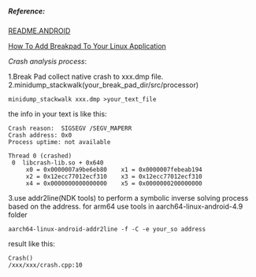##### *Reference*:

[README.ANDROID](https://chromium.googlesource.com/breakpad/breakpad/+/master/README.ANDROID)

[How To Add Breakpad To Your Linux Application](https://chromium.googlesource.com/breakpad/breakpad/+/master/docs/linux_starter_guide.md )

*Crash analysis process*:

1.Break Pad collect native crash to xxx.dmp file.
2.minidump_stackwalk(your_break_pad_dir/src/processor)

```
minidump_stackwalk xxx.dmp >your_text_file
```

the info in your text is like this:

```
Crash reason:  SIGSEGV /SEGV_MAPERR
Crash address: 0x0
Process uptime: not available

Thread 0 (crashed)
 0  libcrash-lib.so + 0x640
     x0 = 0x0000007a9be6eb80    x1 = 0x0000007febeab194
     x2 = 0x12ecc77012ecf310    x3 = 0x12ecc77012ecf310
     x4 = 0x0000000000000000    x5 = 0x0000000200000000
```

3.use addr2line(NDK tools) to perform a symbolic inverse solving process based on the address.
for arm64 use tools in aarch64-linux-android-4.9 folder

`aarch64-linux-android-addr2line -f -C -e your_so address`

result like this:

```
Crash()
/xxx/xxx/crash.cpp:10
```

